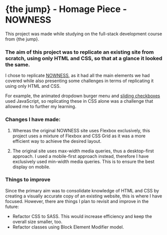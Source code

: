 # {the jump} - Homage Piece - NOWNESS

This project was made while studying on the full-stack development course from {the jump}.

### The aim of this project was to replicate an existing site from scratch, using only HTML and CSS, so that at a glance it looked the same.

I chose to replicate [NOWNESS](https://www.nowness.com), as it had all the main elements we had covered while also presenting some challenges in terms of replicating it using only HTML and CSS.

For example, the animated dropdown burger menu and [sliding checkboxes](./assets/readme%20files/Screenshot%202022-07-06%20at%2015.42.52.png) used JavaScript, so replicating these in CSS alone was a challenge that allowed me to further my learning.

### Changes I have made:

1. Whereas the original NOWNESS site uses Flexbox exclusively, this project uses a mixture of Flexbox and CSS Grid as it was a more efficient way to achieve the desired layout.

2. The original site uses max-width media queries, thus a desktop-first approach. I used a mobile-first approach instead, therefore I have exclusively used min-width media queries. This is to ensure the best display on mobile.

### Things to improve

Since the primary aim was to consolidate knowledge of HTML and CSS by creating a visually accurate copy of an existing website, this is where I have focused. However, there are things I plan to revisit and improve in the future:

- Refactor CSS to SASS. This would increase efficiency and keep the overall size smaller, too.
- Refactor classes using Block Element Modifier model.
